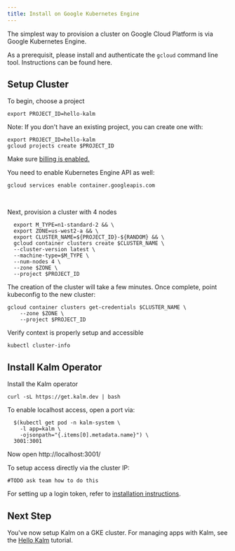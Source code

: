 ```yaml
---
title: Install on Google Kubernetes Engine
---
```


The simplest way to provision a cluster on Google Cloud Platform is via Google Kubernetes Engine.

As a prerequisit, please install and authenticate the `gcloud` command line tool. Instructions can be found here.

## Setup Cluster

To begin, choose a project

```
export PROJECT_ID=hello-kalm
```

Note: If you don't have an existing project, you can create one with:

```
export PROJECT_ID=hello-kalm
gcloud projects create $PROJECT_ID
```

Make sure <a href="https://cloud.google.com/billing/docs/how-to/modify-project#confirm_billing_is_enabled_on_a_project" target="_blank">billing is enabled.</a>

You need to enable Kubernetes Engine API as well:

```text
gcloud services enable container.googleapis.com
```

<br/>

Next, provision a cluster with 4 nodes

```
  export M_TYPE=n1-standard-2 && \
  export ZONE=us-west2-a && \
  export CLUSTER_NAME=${PROJECT_ID}-${RANDOM} && \
  gcloud container clusters create $CLUSTER_NAME \
  --cluster-version latest \
  --machine-type=$M_TYPE \
  --num-nodes 4 \
  --zone $ZONE \
  --project $PROJECT_ID
```

The creation of the cluster will take a few minutes. Once complete, point kubeconfig to the new cluster:

```
gcloud container clusters get-credentials $CLUSTER_NAME \
    --zone $ZONE \
    --project $PROJECT_ID
```

Verify context is properly setup and accessible

```
kubectl cluster-info
```

## Install Kalm Operator

Install the Kalm operator

```
curl -sL https://get.kalm.dev | bash
```

To enable localhost access, open a port via:

```kubectl port-forward -n kalm-system \
  $(kubectl get pod -n kalm-system \
    -l app=kalm \
    -ojsonpath="{.items[0].metadata.name}") \
  3001:3001
```

Now open http://localhost:3001/

To setup access directly via the cluster IP:

```
#TODO ask team how to do this
```

For setting up a login token, refer to [installation instructions](/docs/install#step-4-admin-service-account).

## Next Step

You've now setup Kalm on a GKE cluster. For managing apps with Kalm, see the [Hello Kalm](/docs/tut-hello) tutorial.
